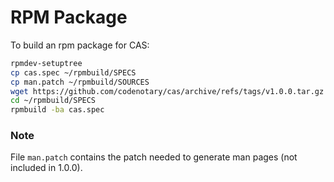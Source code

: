 # RPM Package

To build an rpm package for CAS:

```sh
rpmdev-setuptree
cp cas.spec ~/rpmbuild/SPECS
cp man.patch ~/rpmbuild/SOURCES
wget https://github.com/codenotary/cas/archive/refs/tags/v1.0.0.tar.gz -O ../SOURCES/v1.0.0.tar.gz
cd ~/rpmbuild/SPECS
rpmbuild -ba cas.spec
```

### Note
File `man.patch` contains the patch needed to generate man pages (not included in
1.0.0).
